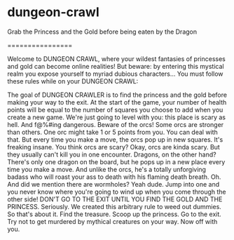 dungeon-crawl
=============

Grab the Princess and the Gold before being eaten by the Dragon

================

Welcome to DUNGEON CRAWL, where your wildest fantasies of princesses and gold can become online realities! But beware: by entering this mystical realm you expose yourself to myriad dubious characters... You must follow these rules while on your DUNGEON CRAWL:

The goal of DUNGEON CRAWLER is to find the princess and the gold before making your way to the exit.
At the start of the game, your number of health points will be equal to the number of squares you choose to add when you create a new game.
We're just going to level with you: this place is scary as hell. And f@%#ing dangerous. Beware of the orcs! Some orcs are stronger than others. One orc might take 1 or 5 points from you. You can deal with that. But every time you make a move, the orcs pop up in new squares. It's freaking insane.
You think orcs are scary? Okay, orcs are kinda scary. But they usually can't kill you in one encounter. Dragons, on the other hand? There's only one dragon on the board, but he pops up in a new place every time you make a move. And unlike the orcs, he's a totally unforgiving badass who will roast your ass to death with his flaming death breath.
Oh. And did we mention there are wormholes? Yeah dude. Jump into one and you never know where you're going to wind up when you come through the other side!
DON'T GO TO THE EXIT UNTIL YOU FIND THE GOLD AND THE PRINCESS. Seriously. We created this arbitrary rule to weed out dummies.
So that's about it. Find the treasure. Scoop up the princess. Go to the exit. Try not to get murdered by mythical creatures on your way.
Now off with you.